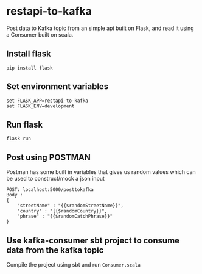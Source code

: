 # restapi-to-kafka
Post data to Kafka topic from an simple api built on Flask, and read it using a Consumer built on scala.

## Install flask
```
pip install flask
```

## Set environment variables
```
set FLASK_APP=restapi-to-kafka 
set FLASK_ENV=development
```
## Run flask
```
flask run
```

## Post using POSTMAN
Postman has some built in variables that gives us random values which can be used to 
construct/mock a json input


```
POST: localhost:5000/posttokafka
Body : 
{
    "streetName" : "{{$randomStreetName}}",
    "country" : "{{$randomCountry}}",
    "phrase" : "{{$randomCatchPhrase}}"
}
```

## Use kafka-consumer sbt project to consume data from the kafka topic
Compile the project using sbt and run `Consumer.scala`
